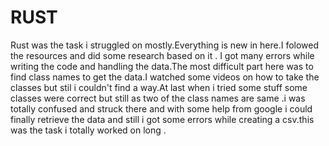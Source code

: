 # RUST

Rust was the task i struggled on mostly.Everything is new in here.I folowed the resources and did some research based on it . I got many errors while writing the code and handling the data.The most difficult part here was to find class names to get the data.I watched some videos on how to take the classes but stil i couldn't find a way.At last when i tried some stuff some classes were correct but still as two of the class names are same .i was totally confused and struck there and with some help from google i could finally retrieve the data and still i got some errors while creating a csv.this was the task i totally worked on long .


